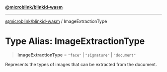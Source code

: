 [**@microblink/blinkid-wasm**](../README.md)

***

[@microblink/blinkid-wasm](../README.md) / ImageExtractionType

# Type Alias: ImageExtractionType

> **ImageExtractionType** = `"face"` \| `"signature"` \| `"document"`

Represents the types of images that can be extracted from the document.
